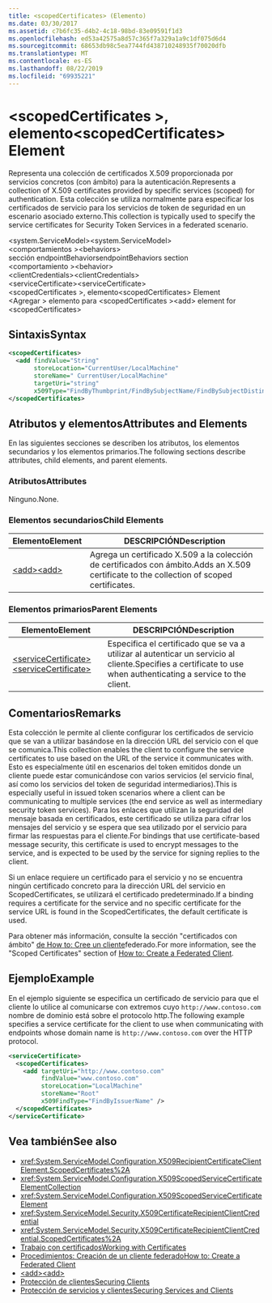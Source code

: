 ```yaml
---
title: <scopedCertificates> (Elemento)
ms.date: 03/30/2017
ms.assetid: c7b6fc35-d4b2-4c18-98bd-83e09591f1d3
ms.openlocfilehash: ed53a42575a8d57c365f7a329a1a9c1df075d6d4
ms.sourcegitcommit: 68653db98c5ea7744fd438710248935f70020dfb
ms.translationtype: MT
ms.contentlocale: es-ES
ms.lasthandoff: 08/22/2019
ms.locfileid: "69935221"
---
```

# <a name="scopedcertificates-element"></a><span data-ttu-id="45c07-102">\<scopedCertificates >, elemento</span><span class="sxs-lookup"><span data-stu-id="45c07-102">\<scopedCertificates> Element</span></span>
<span data-ttu-id="45c07-103">Representa una colección de certificados X.509 proporcionada por servicios concretos (con ámbito) para la autenticación.</span><span class="sxs-lookup"><span data-stu-id="45c07-103">Represents a collection of X.509 certificates provided by specific services (scoped) for authentication.</span></span> <span data-ttu-id="45c07-104">Esta colección se utiliza normalmente para especificar los certificados de servicio para los servicios de token de seguridad en un escenario asociado externo.</span><span class="sxs-lookup"><span data-stu-id="45c07-104">This collection is typically used to specify the service certificates for Security Token Services in a federated scenario.</span></span>  
  
 <span data-ttu-id="45c07-105">\<system.ServiceModel></span><span class="sxs-lookup"><span data-stu-id="45c07-105">\<system.ServiceModel></span></span>  
<span data-ttu-id="45c07-106">\<comportamientos ></span><span class="sxs-lookup"><span data-stu-id="45c07-106">\<behaviors></span></span>  
<span data-ttu-id="45c07-107">sección endpointBehaviors</span><span class="sxs-lookup"><span data-stu-id="45c07-107">endpointBehaviors section</span></span>  
<span data-ttu-id="45c07-108">\<comportamiento ></span><span class="sxs-lookup"><span data-stu-id="45c07-108">\<behavior></span></span>  
<span data-ttu-id="45c07-109">\<clientCredentials></span><span class="sxs-lookup"><span data-stu-id="45c07-109">\<clientCredentials></span></span>  
<span data-ttu-id="45c07-110">\<serviceCertificate></span><span class="sxs-lookup"><span data-stu-id="45c07-110">\<serviceCertificate></span></span>  
<span data-ttu-id="45c07-111">\<scopedCertificates >, elemento</span><span class="sxs-lookup"><span data-stu-id="45c07-111">\<scopedCertificates> Element</span></span>  
<span data-ttu-id="45c07-112">\<Agregar > elemento para \<scopedCertificates ></span><span class="sxs-lookup"><span data-stu-id="45c07-112">\<add> element for \<scopedCertificates></span></span>  
  
## <a name="syntax"></a><span data-ttu-id="45c07-113">Sintaxis</span><span class="sxs-lookup"><span data-stu-id="45c07-113">Syntax</span></span>  
  
```xml  
<scopedCertificates>
  <add findValue="String"
       storeLocation="CurrentUser/LocalMachine"
       storeName=" CurrentUser/LocalMachine"
       targetUri="string"
       x509Type="FindByThumbprint/FindBySubjectName/FindBySubjectDistinguishedName/FindByIssuerName/FindByIssuerDistinguishedName/FindBySerialNumber/FindByTimeValid/FindByTimeNotYetValid/FindBySerialNumber/FindByTimeExpired/FindByTemplateName/FindByApplicationPolicy/FindByCertificatePolicy/FindByExtension/FindByKeyUsage/FindBySubjectKeyIdentifier" />
</scopedCertificates>
```  
  
## <a name="attributes-and-elements"></a><span data-ttu-id="45c07-114">Atributos y elementos</span><span class="sxs-lookup"><span data-stu-id="45c07-114">Attributes and Elements</span></span>  
 <span data-ttu-id="45c07-115">En las siguientes secciones se describen los atributos, los elementos secundarios y los elementos primarios.</span><span class="sxs-lookup"><span data-stu-id="45c07-115">The following sections describe attributes, child elements, and parent elements.</span></span>  
  
### <a name="attributes"></a><span data-ttu-id="45c07-116">Atributos</span><span class="sxs-lookup"><span data-stu-id="45c07-116">Attributes</span></span>  
 <span data-ttu-id="45c07-117">Ninguno.</span><span class="sxs-lookup"><span data-stu-id="45c07-117">None.</span></span>  
  
### <a name="child-elements"></a><span data-ttu-id="45c07-118">Elementos secundarios</span><span class="sxs-lookup"><span data-stu-id="45c07-118">Child Elements</span></span>  
  
|<span data-ttu-id="45c07-119">Elemento</span><span class="sxs-lookup"><span data-stu-id="45c07-119">Element</span></span>|<span data-ttu-id="45c07-120">DESCRIPCIÓN</span><span class="sxs-lookup"><span data-stu-id="45c07-120">Description</span></span>|  
|-------------|-----------------|  
|[<span data-ttu-id="45c07-121">\<add></span><span class="sxs-lookup"><span data-stu-id="45c07-121">\<add></span></span>](add-of-scopedcertificates-element.md)|<span data-ttu-id="45c07-122">Agrega un certificado X.509 a la colección de certificados con ámbito.</span><span class="sxs-lookup"><span data-stu-id="45c07-122">Adds an X.509 certificate to the collection of scoped certificates.</span></span>|  
  
### <a name="parent-elements"></a><span data-ttu-id="45c07-123">Elementos primarios</span><span class="sxs-lookup"><span data-stu-id="45c07-123">Parent Elements</span></span>  
  
|<span data-ttu-id="45c07-124">Elemento</span><span class="sxs-lookup"><span data-stu-id="45c07-124">Element</span></span>|<span data-ttu-id="45c07-125">DESCRIPCIÓN</span><span class="sxs-lookup"><span data-stu-id="45c07-125">Description</span></span>|  
|-------------|-----------------|  
|[<span data-ttu-id="45c07-126">\<serviceCertificate></span><span class="sxs-lookup"><span data-stu-id="45c07-126">\<serviceCertificate></span></span>](servicecertificate-of-servicecredentials.md)|<span data-ttu-id="45c07-127">Especifica el certificado que se va a utilizar al autenticar un servicio al cliente.</span><span class="sxs-lookup"><span data-stu-id="45c07-127">Specifies a certificate to use when authenticating a service to the client.</span></span>|  
  
## <a name="remarks"></a><span data-ttu-id="45c07-128">Comentarios</span><span class="sxs-lookup"><span data-stu-id="45c07-128">Remarks</span></span>  
 <span data-ttu-id="45c07-129">Esta colección le permite al cliente configurar los certificados de servicio que se van a utilizar basándose en la dirección URL del servicio con el que se comunica.</span><span class="sxs-lookup"><span data-stu-id="45c07-129">This collection enables the client to configure the service certificates to use based on the URL of the service it communicates with.</span></span> <span data-ttu-id="45c07-130">Esto es especialmente útil en escenarios del token emitidos donde un cliente puede estar comunicándose con varios servicios (el servicio final, así como los servicios del token de seguridad intermediarios).</span><span class="sxs-lookup"><span data-stu-id="45c07-130">This is especially useful in issued token scenarios where a client can be communicating to multiple services (the end service as well as intermediary security token services).</span></span> <span data-ttu-id="45c07-131">Para los enlaces que utilizan la seguridad del mensaje basada en certificados, este certificado se utiliza para cifrar los mensajes del servicio y se espera que sea utilizado por el servicio para firmar las respuestas para el cliente.</span><span class="sxs-lookup"><span data-stu-id="45c07-131">For bindings that use certificate-based message security, this certificate is used to encrypt messages to the service, and is expected to be used by the service for signing replies to the client.</span></span>  
  
 <span data-ttu-id="45c07-132">Si un enlace requiere un certificado para el servicio y no se encuentra ningún certificado concreto para la dirección URL del servicio en ScopedCertificates, se utilizará el certificado predeterminado.</span><span class="sxs-lookup"><span data-stu-id="45c07-132">If a binding requires a certificate for the service and no specific certificate for the service URL is found in the ScopedCertificates, the default certificate is used.</span></span>  
  
 <span data-ttu-id="45c07-133">Para obtener más información, consulte la sección "certificados con ámbito" [de How to: Cree un cliente](../../../wcf/feature-details/how-to-create-a-federated-client.md)federado.</span><span class="sxs-lookup"><span data-stu-id="45c07-133">For more information, see the "Scoped Certificates" section of [How to: Create a Federated Client](../../../wcf/feature-details/how-to-create-a-federated-client.md).</span></span>  
  
## <a name="example"></a><span data-ttu-id="45c07-134">Ejemplo</span><span class="sxs-lookup"><span data-stu-id="45c07-134">Example</span></span>  
 <span data-ttu-id="45c07-135">En el ejemplo siguiente se especifica un certificado de servicio para que el cliente lo utilice al comunicarse con extremos cuyo `http://www.contoso.com` nombre de dominio está sobre el protocolo http.</span><span class="sxs-lookup"><span data-stu-id="45c07-135">The following example specifies a service certificate for the client to use when communicating with endpoints whose domain name is `http://www.contoso.com` over the HTTP protocol.</span></span>  
  
```xml  
<serviceCertificate>
  <scopedCertificates>
    <add targetUri="http://www.contoso.com"
         findValue="www.contoso.com"
         storeLocation="LocalMachine"
         storeName="Root"
         x509FindType="FindByIssuerName" />
  </scopedCertificates>
</serviceCertificate>
```  
  
## <a name="see-also"></a><span data-ttu-id="45c07-136">Vea también</span><span class="sxs-lookup"><span data-stu-id="45c07-136">See also</span></span>

- <xref:System.ServiceModel.Configuration.X509RecipientCertificateClientElement.ScopedCertificates%2A>
- <xref:System.ServiceModel.Configuration.X509ScopedServiceCertificateElementCollection>
- <xref:System.ServiceModel.Configuration.X509ScopedServiceCertificateElement>
- <xref:System.ServiceModel.Security.X509CertificateRecipientClientCredential>
- <xref:System.ServiceModel.Security.X509CertificateRecipientClientCredential.ScopedCertificates%2A>
- [<span data-ttu-id="45c07-137">Trabajo con certificados</span><span class="sxs-lookup"><span data-stu-id="45c07-137">Working with Certificates</span></span>](../../../wcf/feature-details/working-with-certificates.md)
- [<span data-ttu-id="45c07-138">Procedimientos: Creación de un cliente federado</span><span class="sxs-lookup"><span data-stu-id="45c07-138">How to: Create a Federated Client</span></span>](../../../wcf/feature-details/how-to-create-a-federated-client.md)
- [<span data-ttu-id="45c07-139">\<add></span><span class="sxs-lookup"><span data-stu-id="45c07-139">\<add></span></span>](add-of-scopedcertificates-element.md)
- [<span data-ttu-id="45c07-140">Protección de clientes</span><span class="sxs-lookup"><span data-stu-id="45c07-140">Securing Clients</span></span>](../../../wcf/securing-clients.md)
- [<span data-ttu-id="45c07-141">Protección de servicios y clientes</span><span class="sxs-lookup"><span data-stu-id="45c07-141">Securing Services and Clients</span></span>](../../../wcf/feature-details/securing-services-and-clients.md)

